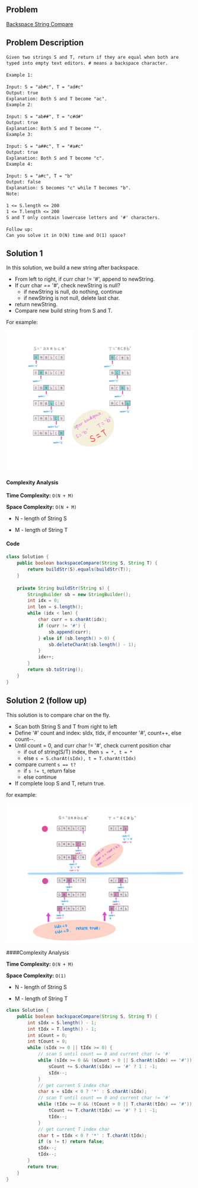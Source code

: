## Problem
[Backspace String Compare](https://leetcode.com/explore/challenge/card/30-day-leetcoding-challenge/529/week-2/3291/)

## Problem Description
```
Given two strings S and T, return if they are equal when both are typed into empty text editors. # means a backspace character.

Example 1:

Input: S = "ab#c", T = "ad#c"
Output: true
Explanation: Both S and T become "ac".
Example 2:

Input: S = "ab##", T = "c#d#"
Output: true
Explanation: Both S and T become "".
Example 3:

Input: S = "a##c", T = "#a#c"
Output: true
Explanation: Both S and T become "c".
Example 4:

Input: S = "a#c", T = "b"
Output: false
Explanation: S becomes "c" while T becomes "b".
Note:

1 <= S.length <= 200
1 <= T.length <= 200
S and T only contain lowercase letters and '#' characters.

Follow up:
Can you solve it in O(N) time and O(1) space?
```

## Solution 1

In this solution, we build a new string after backspace.
- From left to right, if curr char != '#', append to newString.
- If curr char == '#', check newString is null?
    - if newString is null, do nothing, continue
    - if newString is not null, delete last char.
- return newString.
- Compare new build string from S and T.

For example: 


![backspace string compare](../../assets/leetcode/backspace-string-compare.png)

#### Complexity Analysis

**Time Complexity:** `O(N + M)`

**Space Complexity:** `O(N + M)`

- N - length of String S

- M - length of String T

#### Code
```java
class Solution {
    public boolean backspaceCompare(String S, String T) {
        return buildStr(S).equals(buildStr(T)); 
    }

    private String buildStr(String s) {
        StringBuilder sb = new StringBuilder();
        int idx = 0;
        int len = s.length();
        while (idx < len) {
            char curr = s.charAt(idx);
            if (curr != '#') {
                sb.append(curr);
            } else if (sb.length() > 0) {
                sb.deleteCharAt(sb.length() - 1);
            }
            idx++;
        }
        return sb.toString();
    } 
}
```

## Solution 2 (follow up)
This solution is to compare char on the fly.
- Scan both String S and T from right to left
- Define '#' count and index: sIdx, tIdx, if encounter '#', count++, else count--.
- Until count = 0, and curr char != '#', check current position char
    - if out of string(S/T) index, then `s = *, t = *`
    - else `s = S.charAt(sIdx), t = T.charAt(tIdx)`
- compare current `s == t?` 
    - if `s != t`, return false
    - else continue
- If complete loop S and T, return true.

for example:


![backspace string compare follow up](../../assets/leetcode/backspace-string-comparing-follow-up.png)


####Complexity Analysis

**Time Complexity:** `O(N + M)`

**Space Complexity:** `O(1)`

- N - length of String S

- M - length of String T

```java
class Solution {
    public boolean backspaceCompare(String S, String T) {
        int sIdx = S.length() - 1;
        int tIdx = T.length() - 1;
        int sCount = 0;
        int tCount = 0;
        while (sIdx >= 0 || tIdx >= 0) {
            // scan S until count == 0 and current char != '#'
            while (sIdx >= 0 && (sCount > 0 || S.charAt(sIdx) == '#')) {
                sCount += S.charAt(sIdx) == '#' ? 1 : -1;
                sIdx--;
            }
            // get current S index char
            char s = sIdx < 0 ? '*' : S.charAt(sIdx);
            // scan T until count == 0 and current char != '#'
            while (tIdx >= 0 && (tCount > 0 || T.charAt(tIdx) == '#')) {
                tCount += T.charAt(tIdx) == '#' ? 1 : -1;
                tIdx--;
            }
            // get current T index char
            char t = tIdx < 0 ? '*' : T.charAt(tIdx);
            if (s != t) return false;
            sIdx--;
            tIdx--;
        }
        return true;
    }
}
```
